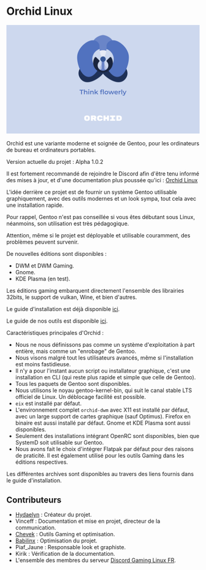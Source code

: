 # Orchid Linux 


![Orchid Logo](img/Orchid-Think.png)

Orchid est une variante moderne et soignée de Gentoo, pour les ordinateurs de bureau et ordinateurs portables.

Version actuelle du projet : Alpha 1.0.2

Il est fortement recommandé de rejoindre le Discord afin d'être tenu informé des mises à jour, et d'une documentation plus poussée qu'ici : [Orchid Linux](https://discord.gg/Wegk7a6TQ8)

L'idée derrière ce projet est de fournir un système Gentoo utilisable graphiquement, avec des outils modernes et un look sympa, tout cela avec une installation rapide.

Pour rappel, Gentoo n'est pas conseillée si vous êtes débutant sous Linux, néanmoins, son utilisation est très pédagogique.

Attention, même si le projet est déployable et utilisable couramment, des problèmes peuvent survenir.

De nouvelles éditions sont disponibles :

- DWM et DWM Gaming.
- Gnome.
- KDE Plasma (en test).

Les éditions gaming embarquent directement l'ensemble des librairies 32bits, le support de vulkan, Wine, et bien d'autres.

Le guide d'installation est déjà disponible [ici](https://github.com/juliiine/orchid/blob/main/Installation.md).

Le guide de nos outils est disponible [ici](https://github.com/wamuu-sudo/orchid/blob/main/tools.md).

Caractéristiques principales d'Orchid :

- Nous ne nous définissons pas comme un système d'exploitation à part entière, mais comme un "enrobage" de Gentoo. 
- Nous visons malgré tout les utilisateurs avancés, même si l'installation est moins fastidieuse.
- Il n'y a pour l'instant aucun script ou installateur graphique, c'est une installation en CLI (qui reste plus rapide et simple que celle de Gentoo).
- Tous les paquets de Gentoo sont disponibles.
- Nous utilisons le noyau gentoo-kernel-bin, qui suit le canal stable LTS officiel de Linux. Un déblocage facilité est possible.
- `eix` est installé par défaut.
- L'environnement complet `orchid-dwm` avec X11 est installé par défaut, avec un large support de cartes graphique (sauf Optimus). Firefox en binaire est aussi installé par défaut. Gnome et KDE Plasma sont aussi disponibles.
- Seulement des installations intégrant OpenRC sont disponibles, bien que SystemD soit utilisable sur Gentoo. 
- Nous avons fait le choix d'intégrer Flatpak par défaut pour des raisons de praticité. Il est également utilisé pour les outils Gaming dans les éditions respectives.


Les différentes archives sont disponibles au travers des liens fournis dans le guide d'installation.

## Contributeurs

- [Hydaelyn](https://github.com/wamuu-sudo) : Créateur du projet.
- Vinceff : Documentation et mise en projet, directeur de la communication.
- [Chevek](https://github.com/chevek) : Outils Gaming et optimisation.
- [Babilinx](https://github.com/babilinx) : Optimisation du projet.
- Piaf_Jaune : Responsable look et graphiste.
- Kirik : Vérification de la documentation.
- L'ensemble des membres du serveur [Discord Gaming Linux FR](https://discord.gg/KAzznM4Fnb).

